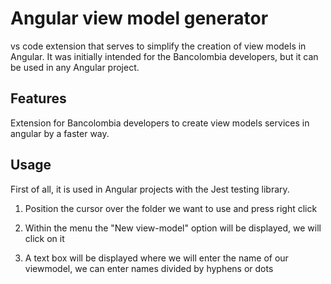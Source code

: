# Angular view model generator
vs code extension that serves to simplify the creation of view models in Angular. It was initially intended for the Bancolombia developers, but it can be used in any Angular project.

## Features

Extension for Bancolombia developers to create view models services in angular by a faster way.

## Usage

First of all, it is used in Angular projects with the Jest testing library.

1. Position the cursor over the folder we want to use and press right click

2. Within the menu the "New view-model" option will be displayed, we will click on it

3. A text box will be displayed where we will enter the name of our viewmodel, we can enter names divided by hyphens or dots